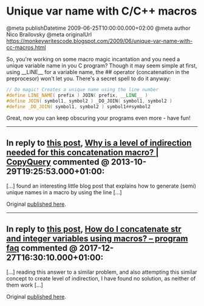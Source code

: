 # Unique var name with C/C++ macros

@meta publishDatetime 2009-06-25T10:00:00.000+02:00
@meta author Nico Brailovsky
@meta originalUrl https://monkeywritescode.blogspot.com/2009/06/unique-var-name-with-cc-macros.html

So, you're working on some macro magic incantation and you need a unique variable name in you C program? Though it may seem simple at first, using \_\_LINE\_\_ for a variable name, the ## operator (concatenation in the preprocesor) won't let you. There's a secret spell to do it anyway:

```c++
// Do magic! Creates a unique name using the line number
#define LINE_NAME( prefix ) JOIN( prefix, __LINE__ )
#define JOIN( symbol1, symbol2 ) _DO_JOIN( symbol1, symbol2 )
#define _DO_JOIN( symbol1, symbol2 ) symbol1##symbol2
```

Great, now you can keep obscuring your programs even more - have fun!


---
## In reply to [this post](), [Why is a level of indirection needed for this concatenation macro? | CopyQuery](md_blog/youfoundadeadlink.md) commented @ 2013-10-29T19:25:53.000+01:00:

[…] found an interesting little blog post that explains how to generate (semi) unique names in a macro by using the line […]

Original [published here](md_blog/2009/0625_UniquevarnamewithCCmacros.md).

---
## In reply to [this post](), [How do I concatenate str and integer variables using macros? – program faq](md_blog/youfoundadeadlink.md) commented @ 2017-12-27T16:30:10.000+01:00:

[…] reading this answer to a similar problem, and also attempting this similar concept to create level of indirection, I have found no solution, as neither of them work […]

Original [published here](md_blog/2009/0625_UniquevarnamewithCCmacros.md).

